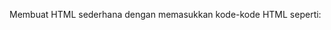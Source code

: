 
 Membuat HTML sederhana dengan memasukkan kode-kode HTML seperti:
<!-- <!DOCTYPE html>
<html lang="en">
<head>
    <meta charset="UTF-8">
    <meta http-equiv="X-UA-Compatible" content="IE=edge">
    <meta name="viewport" content="width=device-width, initial-scale=1.0">
    <title>Practice HTML</title>
</head>
<body>
    <h2>Practice 02-01</h2> 
    <h2><i>Ekosistem dan Pemograman Dasar JavaScript</i></h2>
    <hr/>
    <p><b>Contoh membuat HTML sederhana.</b></p>
    <b>Pertama</b>
    <p>buka browser tentang tutorial HTML di <em>google</em> dengan kunci pencarian  <a href="https://www.w3schools.com/html/default.asp" title="itkoding">w3schools HTML tutorial</a>. Kemudian aplikasikan satu persatu kode HTML di Visual Studio Code.
    
</body>
</html> -->
